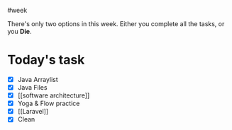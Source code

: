 #week 

There's only two options in this week.
Either you complete all the tasks, or you **Die**.

# Today's task
- [x] Java Arraylist
- [x] Java Files
- [x] [[software architecture]]
- [x] Yoga & Flow practice
- [x] [[Laravel]]
- [x] Clean
